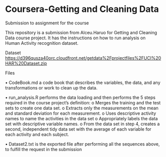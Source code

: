 # Coursera-Getting and Cleaning Data
Submission to assignment for the course

This repository is a submission from Alceu.Haruo for Getting and Cleaning Data course project. It has the instructions on how to run analysis on Human Activity recognition dataset.

Dataset
https://d396qusza40orc.cloudfront.net/getdata%2Fprojectfiles%2FUCI%20HAR%20Dataset.zip 

Files

•	CodeBook.md a code book that describes the variables, the data, and any transformations or work to clean up the data.

•	run_analysis.R performs the data loading and then performs the 5 steps required in the course project’s definition:
  o	Merges the training and the test sets to create one data set.
  o Extracts only the measurements on the mean and standard deviation for each measurement.
  o	Uses descriptive activity names to name the activities in the data set
  o	Appropriately labels the data set with descriptive variable names.
  o	From the data set in step 4, creates a second, independent tidy data set with the average of each variable for each activity and each subject.

•	Dataset2.txt is the exported file after performing all the sequences above, to fulfill the request in the submission

